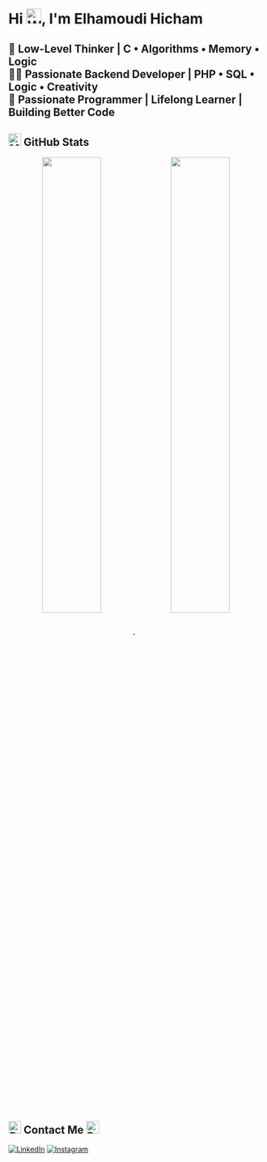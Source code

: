 # Hi <img src="https://raw.githubusercontent.com/Tarikul-Islam-Anik/Animated-Fluent-Emojis/master/Emojis/Hand%20gestures/Waving%20Hand.png" alt="Waving Hand" width="30" height="30" />, I'm Elhamoudi Hicham  
**🧠 Low-Level Thinker | C • Algorithms • Memory • Logic**  
**👨‍💻 Passionate Backend Developer | PHP • SQL • Logic • Creativity**  
**💪 Passionate Programmer | Lifelong Learner | Building Better Code**  
---
## <img src="https://raw.githubusercontent.com/Tarikul-Islam-Anik/Animated-Fluent-Emojis/master/Emojis/Objects/Magnifying%20Glass%20Tilted%20Right.png" alt="Magnifying Glass" width="25" height="25" /> GitHub Stats
<p align="center">
  <a href="#">
    <img 
      src="https://github-readme-stats.vercel.app/api/top-langs/?username=hicham-darw&hide_border=true&langs_count=6&theme=radical" 
      width="48%" 
      valign="middle"
    />
  </a>
  &nbsp;
  <a href="#">
    <img 
      src="https://streak-stats.demolab.com/?user=hicham-darw&theme=github-dark-dimmed" 
      width="48%" 
      valign="middle"
    />
  </a>
</p>

## <img src="https://raw.githubusercontent.com/Tarikul-Islam-Anik/Animated-Fluent-Emojis/master/Emojis/Objects/Briefcase.png" alt="Briefcase" width="25" height="25" /> Contact Me <img src="https://raw.githubusercontent.com/Tarikul-Islam-Anik/Animated-Fluent-Emojis/master/Emojis/Objects/Bell.png" alt="Bell" width="25" height="25" /> 
[![LinkedIn](https://skillicons.dev/icons?i=linkedin)](https://www.linkedin.com/in/hicham-elhamoudi)
[![Instagram](https://skillicons.dev/icons?i=instagram)](https://instagram.com/dar23win_/)

